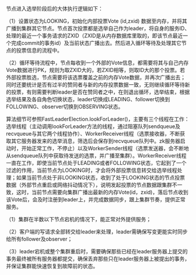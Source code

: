 

节点进入选举阶段后的大体执行逻辑如下：

（1）设置状态为LOOKING，初始化内部投票Vote (id,zxid) 数据至内存，并将其广播到集群其它节点。节点首次投票都是选举自己作为leader，将自身的服务ID、处理的最近一个事务请求的ZXID（ZXID是从内存数据库里取的，即该节点最近一个完成commit的事务id）及当前状态广播出去。然后进入循环等待及处理其它节点的投票信息的流程中。

（2）循环等待流程中，节点每收到一个外部的Vote信息，都需要将其与自己内存Vote数据进行PK，规则为取ZXID大的，若ZXID相等，则取ID大的那个投票。若外部投票胜选，节点需要将该选票覆盖之前的内存Vote数据，并再次广播出去；同时还要统计是否有过半的赞同者与新的内存投票数据一致，无则继续循环等待新的投票，有则需要判断leader是否在赞同者之中，在则退出循环，选举结束，根据选举结果及各自角色切换状态，leader切换成LEADING、follower切换到FOLLOWING、observer切换到OBSERVING状态。

算法细节可参照FastLeaderElection.lookForLeader()，主要有三个线程在工作：选举线程（主动调用lookForLeader方法的线程，通过阻塞队列sendqueue及recvqueue与其它两个线程协作）、WorkerReceiver线程（选票接收器，不断获取其它服务器发来的选举消息，筛选后会保存到recvqueue队列中。zk服务器启动时，开始正常工作，不停止）以及WorkerSender线程（选票发送器，会不断地从sendqueue队列中获取待发送的选票，并广播至集群）。WorkerReceiver线程一直在工作，即使当前节点处于LEADING或者FOLLOWING状态，它起到了一个过滤的作用，当前节点为LOOKING时，才会将外部投票信息转交给选举线程处理；如果当前节点处于非LOOKING状态，收到了处于LOOKING状态的节点投票数据（外部节点重启或网络抖动情况下），说明发起投票的节点数据跟集群不一致，这时，当前节点需要向集群广播出最新的内存Vote(id，zxid)，落后节点收到该Vote后，会及时注册到leader上，并完成数据同步，跟上集群节奏，提供正常服务。


（1）集群在半数以下节点宕机的情况下，能正常对外提供服务；

（2）客户端的写请求全部转交给leader来处理，leader需确保写变更能实时同步给所有follower及observer；

（3）leader宕机或整个集群重启时，需要确保那些已经在leader服务器上提交的事务最终被所有服务器都提交，确保丢弃那些只在leader服务器上被提出的事务，并保证集群能快速恢复到故障前的状态。